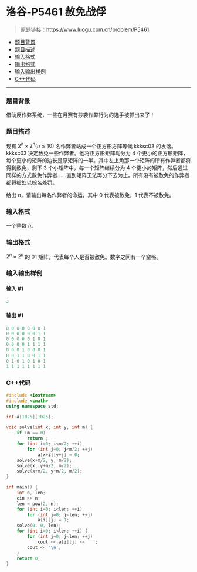 # 洛谷-P5461 赦免战俘

> 原题链接：https://www.luogu.com.cn/problem/P5461

- [题目背景](#题目背景)
- [题目描述](#题目描述)
- [输入格式](#输入格式)
- [输出格式](#输出格式)
- [输入输出样例](#输入输出样例)
- [C++代码](#C++代码)

---

### <a name="题目背景">题目背景</a>

借助反作弊系统，一些在月赛有抄袭作弊行为的选手被抓出来了！

### <a name="题目描述">题目描述</a>

现有 $2^n\times 2^n (n\le10)$ 名作弊者站成一个正方形方阵等候 kkksc03 的发落。kkksc03 决定赦免一些作弊者。他将正方形矩阵均分为 4  个更小的正方形矩阵，每个更小的矩阵的边长是原矩阵的一半。其中左上角那一个矩阵的所有作弊者都将得到赦免，剩下 3 个小矩阵中，每一个矩阵继续分为 4 个更小的矩阵，然后通过同样的方式赦免作弊者……直到矩阵无法再分下去为止。所有没有被赦免的作弊者都将被处以棕名处罚。

给出 $n$，请输出每名作弊者的命运，其中 0 代表被赦免，1 代表不被赦免。

### <a name="输入格式">输入格式</a>

一个整数 $n$。

### <a name="输出格式">输出格式</a>

$2^n×2^n$ 的 01 矩阵，代表每个人是否被赦免。数字之间有一个空格。

### <a name="输入输出样例">输入输出样例</a>

#### 输入 #1

```c++
3
```

#### 输出 #1

```c++
0 0 0 0 0 0 0 1
0 0 0 0 0 0 1 1
0 0 0 0 0 1 0 1
0 0 0 0 1 1 1 1
0 0 0 1 0 0 0 1
0 0 1 1 0 0 1 1
0 1 0 1 0 1 0 1
1 1 1 1 1 1 1 1
```

### <a name="C++代码">C++代码</a>

```c++
#include <iostream>
#include <cmath>
using namespace std;

int a[1025][1025];

void solve(int x, int y, int m) {
    if (m == 0)
        return ;
    for (int i=0; i<m/2; ++i)
        for (int j=0; j<m/2; ++j)
            a[x+i][y+j] = 0;
    solve(x+m/2, y, m/2);
    solve(x, y+m/2, m/2);
    solve(x+m/2, y+m/2, m/2);
}

int main() {
    int n, len;
    cin >> n;
    len = pow(2, n);
    for (int i=0; i<len; ++i)
        for (int j=0; j<len; ++j)
            a[i][j] = 1;
    solve(0, 0, len);
    for (int i=0; i<len; ++i) {
        for (int j=0; j<len; ++j)
            cout << a[i][j] << ' ';
        cout << '\n';
    }
    return 0;
}
```